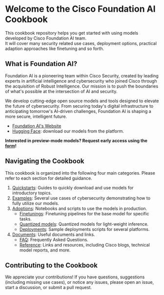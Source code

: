 # Welcome to the Cisco Foundation AI Cookbook
This cookbook repository helps you get started with using models developed by Cisco Foundation AI team. <br>
It will cover many security related use cases, deployment options, practical adaption approaches like finetuning and so forth.

## What is Foundation AI?
Foundation AI is a pioneering team within Cisco Security, created by leading experts in artificial intelligence and cybersecurity who joined Cisco through the acquisition of Robust Intelligence. Our mission is to push the boundaries of what's possible at the intersection of AI and security.

We develop cutting-edge open source models and tools designed to elevate the future of cybersecurity. From securing today's digital infrastructure to anticipating tomorrow's AI-driven challenges, Foundation AI is shaping a more secure, intelligent future.
- [Foundation AI's Website](https://fdtn.ai/)
- [Hugging Face](https://huggingface.co/fdtn-ai): download our models from the platform.

**Interested in preview-mode models? Request early access using the [form](https://fdtn.ai/early-access)!**

## Navigating the Cookbook
This cookbook is organized into the following four main categories. Please refer to each section for detailed guidance.
1. [Quickstarts](https://github.com/RobustIntelligence/foundation-ai-cookbook/tree/main/1_quickstarts): Guides to quickly download and use models for introductory topics.
2. [Examples](https://github.com/RobustIntelligence/foundation-ai-cookbook/tree/main/2_examples): Several use cases of cybersecurity demonstrating how to fully utilize our models.
3. [Adoptions](https://github.com/RobustIntelligence/foundation-ai-cookbook/tree/main/3_adoptions): Notebooks and scripts to use the models in production.
    - [Finetunings](https://github.com/RobustIntelligence/foundation-ai-cookbook/tree/main/3_adoptions/finetuning): Finetuning pipelines for the base model for specific tasks.
    - [Quantized models](https://github.com/RobustIntelligence/foundation-ai-cookbook/tree/main/3_adoptions/quantization): Quantized models for light-weight inference.
    - [Deployments](https://github.com/RobustIntelligence/foundation-ai-cookbook/tree/main/3_adoptions/deployment): Sample deployments scripts for several platforms.
4. [Documents](https://github.com/RobustIntelligence/foundation-ai-cookbook/tree/main/4_documents): Useful documents and links.
    - [FAQ](https://github.com/RobustIntelligence/foundation-ai-cookbook/blob/main/4_documents/FAQ.md): Frequently Asked Questions.
    - [Reference](https://github.com/RobustIntelligence/foundation-ai-cookbook/blob/main/4_documents/Reference.md): Links and resources, including Cisco blogs, technical model reports, and more.

## Contributing to the Cookbook
We appreciate your contributions! If you have questions, suggestions (including missing use cases), or notice any issues, please open an issue, start a discussion, or submit a pull request.

